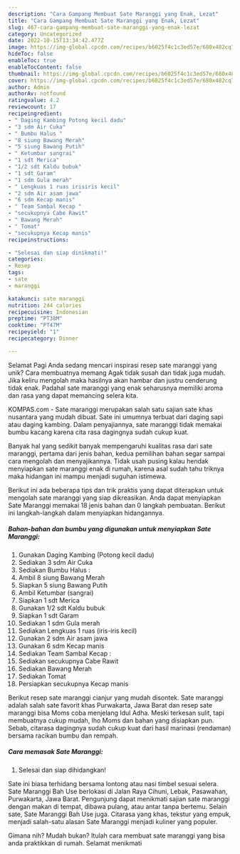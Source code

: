 ```yaml
---
description: "Cara Gampang Membuat Sate Maranggi yang Enak, Lezat"
title: "Cara Gampang Membuat Sate Maranggi yang Enak, Lezat"
slug: 467-cara-gampang-membuat-sate-maranggi-yang-enak-lezat
category: Uncategorized
date: 2022-10-15T13:34:42.477Z
image: https://img-global.cpcdn.com/recipes/b6025f4c1c3ed57e/680x482cq70/sate-maranggi-foto-resep-utama.jpg
hideToc: false
enableToc: true
enableTocContent: false
thumbnail: https://img-global.cpcdn.com/recipes/b6025f4c1c3ed57e/680x482cq70/sate-maranggi-foto-resep-utama.jpg
cover: https://img-global.cpcdn.com/recipes/b6025f4c1c3ed57e/680x482cq70/sate-maranggi-foto-resep-utama.jpg
author: Admin
authorAv: notfound
ratingvalue: 4.2
reviewcount: 17
recipeingredient:
- " Daging Kambing Potong kecil dadu"
- "3 sdm Air Cuka"
- " Bumbu Halus "
- "8 siung Bawang Merah"
- "5 siung Bawang Putih"
- " Ketumbar sangrai"
- "1 sdt Merica"
- "1/2 sdt Kaldu bubuk"
- "1 sdt Garam"
- "1 sdm Gula merah"
- " Lengkuas 1 ruas irisiris kecil"
- "2 sdm Air asam jawa"
- "6 sdm Kecap manis"
- " Team Sambal Kecap "
- "secukupnya Cabe Rawit"
- " Bawang Merah"
- " Tomat"
- "secukupnya Kecap manis"
recipeinstructions:

- "Selesai dan siap dinikmati!"
categories:
- Resep
tags:
- sate
- maranggi

katakunci: sate maranggi 
nutrition: 244 calories
recipecuisine: Indonesian
preptime: "PT38M"
cooktime: "PT47M"
recipeyield: "1"
recipecategory: Dinner

---
```



Selamat Pagi Anda sedang mencari inspirasi resep sate maranggi yang unik? Cara membuatnya memang Agak tidak susah dan tidak juga mudah. Jika keliru mengolah maka hasilnya akan hambar dan justru cenderung tidak enak. Padahal sate maranggi yang enak seharusnya memiliki aroma dan rasa yang dapat memancing selera kita.


KOMPAS.com - Sate maranggi merupakan salah satu sajian sate khas nusantara yang mudah dibuat. Sate ini umumnya terbuat dari daging sapi atau daging kambing. Dalam penyajiannya, sate maranggi tidak memakai bumbu kacang karena cita rasa dagingnya sudah cukup kuat.

Banyak hal yang sedikit banyak mempengaruhi kualitas rasa dari sate maranggi, pertama dari jenis bahan, kedua pemilihan bahan segar sampai cara mengolah dan menyajikannya. Tidak usah pusing kalau hendak menyiapkan sate maranggi enak di rumah, karena asal sudah tahu triknya maka hidangan ini mampu menjadi suguhan istimewa.


Berikut ini ada beberapa tips dan trik praktis yang dapat diterapkan untuk mengolah sate maranggi yang siap dikreasikan. Anda dapat menyiapkan Sate Maranggi memakai 18 jenis bahan dan 0 langkah pembuatan. Berikut ini langkah-langkah dalam menyiapkan hidangannya.

<!--inarticleads1-->

##### Bahan-bahan dan bumbu yang digunakan untuk menyiapkan Sate Maranggi:

1. Gunakan  Daging Kambing (Potong kecil dadu)
1. Sediakan 3 sdm Air Cuka
1. Sediakan  Bumbu Halus :
1. Ambil 8 siung Bawang Merah
1. Siapkan 5 siung Bawang Putih
1. Ambil  Ketumbar (sangrai)
1. Siapkan 1 sdt Merica
1. Gunakan 1/2 sdt Kaldu bubuk
1. Siapkan 1 sdt Garam
1. Sediakan 1 sdm Gula merah
1. Sediakan  Lengkuas 1 ruas (iris-iris kecil)
1. Gunakan 2 sdm Air asam jawa
1. Gunakan 6 sdm Kecap manis
1. Sediakan  Team Sambal Kecap :
1. Sediakan secukupnya Cabe Rawit
1. Sediakan  Bawang Merah
1. Sediakan  Tomat
1. Persiapkan secukupnya Kecap manis


Berikut resep sate maranggi cianjur yang mudah disontek. Sate maranggi adalah salah sate favorit khas Purwakarta, Jawa Barat dan resep sate maranggi bisa Moms coba menjelang Idul Adha. Meski terkesan sulit, tapi membuatnya cukup mudah, lho Moms dan bahan yang disiapkan pun. Sebab, citarasa dagingnya sudah cukup kuat dari hasil marinasi (rendaman) bersama racikan bumbu dan rempah. 

<!--inarticleads2-->

##### Cara memasak Sate Maranggi:


1. Selesai dan siap dihidangkan!

Sate ini biasa terhidang bersama lontong atau nasi timbel sesuai selera. Sate Maranggi Bah Use berlokasi di Jalan Raya Cihuni, Lebak, Pasawahan, Purwakarta, Jawa Barat. Pengunjung dapat menikmati sajian sate maranggi dengan makan di tempat, dibawa pulang, atau antar tanpa bertemu. Selain sate, Sate Maranggi Bah Use juga. Citarasa yang khas, tekstur yang empuk, menjadi salah-satu alasan Sate Maranggi menjadi kuliner yang populer. 

Gimana nih? Mudah bukan? Itulah cara membuat sate maranggi yang bisa anda praktikkan di rumah. Selamat menikmati

